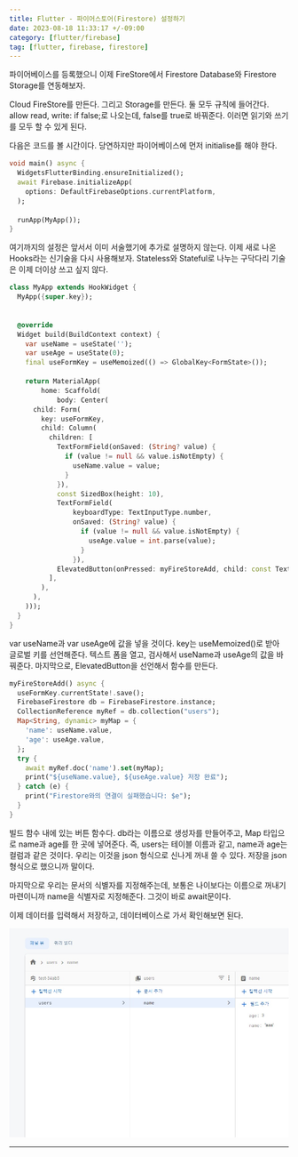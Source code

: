 ```yaml
---
title: Flutter - 파이어스토어(Firestore) 설정하기
date: 2023-08-18 11:33:17 +/-09:00
category: [flutter/firebase]
tag: [flutter, firebase, firestore]
---
```


파이어베이스를 등록했으니 이제 FireStore에서 Firestore Database와 Firestore Storage를 연동해보자.

Cloud FireStore를 만든다.
그리고 Storage를 만든다.
둘 모두 규칙에 들어간다.
allow read, write: if false;로 나오는데, false를 true로 바꿔준다.
이러면 읽기와 쓰기를 모두 할 수 있게 된다.

다음은 코드를 볼 시간이다.
당연하지만 파이어베이스에 먼저 initialise를 해야 한다.

```dart
void main() async {
  WidgetsFlutterBinding.ensureInitialized();
  await Firebase.initializeApp(
    options: DefaultFirebaseOptions.currentPlatform,
  );

  runApp(MyApp());
}
```
여기까지의 설정은 앞서서 이미 서술했기에 추가로 설명하지 않는다.
이제 새로 나온 Hooks라는 신기술을 다시 사용해보자. Stateless와 Stateful로 나누는 구닥다리 기술은 이제 더이상 쓰고 싶지 않다.

```dart
class MyApp extends HookWidget {
  MyApp({super.key});


  @override
  Widget build(BuildContext context) {
    var useName = useState('');
    var useAge = useState(0);
    final useFormKey = useMemoized(() => GlobalKey<FormState>());
    
    return MaterialApp(
        home: Scaffold(
            body: Center(
      child: Form(
        key: useFormKey,
        child: Column(
          children: [
            TextFormField(onSaved: (String? value) {
              if (value != null && value.isNotEmpty) {
                useName.value = value;
              }
            }),
            const SizedBox(height: 10),
            TextFormField(
                keyboardType: TextInputType.number,
                onSaved: (String? value) {
                  if (value != null && value.isNotEmpty) {
                    useAge.value = int.parse(value);
                  }
                }),
            ElevatedButton(onPressed: myFireStoreAdd, child: const Text("저장"))
          ],
        ),
      ),
    )));
  }
}
```

var useName과 var useAge에 값을 넣을 것이다.
key는 useMemoized()로 받아 글로벌 키를 선언해준다.
텍스트 폼을 열고, 검사해서 useName과 useAge의 값을 바꿔준다.
마지막으로, ElevatedButton을 선언해서 함수를 만든다.
```dart
myFireStoreAdd() async {
  useFormKey.currentState!.save();
  FirebaseFirestore db = FirebaseFirestore.instance;
  CollectionReference myRef = db.collection("users");
  Map<String, dynamic> myMap = {
    'name': useName.value,
    'age': useAge.value,
  };
  try {
    await myRef.doc('name').set(myMap);
    print("${useName.value}, ${useAge.value} 저장 완료");
  } catch (e) {
    print("Firestore와의 연결이 실패했습니다: $e");
  }
}
```

빌드 함수 내에 있는 버튼 함수다.
db라는 이름으로 생성자를 만들어주고, Map 타입으로 name과 age를 한 곳에 넣어준다.
즉, users는 테이블 이름과 같고, name과 age는 컬럼과 같은 것이다.
우리는 이것을 json 형식으로 신나게 꺼내 쓸 수 있다. 저장을 json형식으로 했으니까 말이다.

마지막으로 우리는 문서의 식별자를 지정해주는데, 보통은 나이보다는 이름으로 꺼내기 마련이니까 name을 식별자로 지정해준다. 그것이 바로 await문이다.

이제 데이터를 입력해서 저장하고, 데이터베이스로 가서 확인해보면 된다.

![flutter-firebase-2.jpg](/assets/postingImage/flutter-firebase-2.jpg)

---